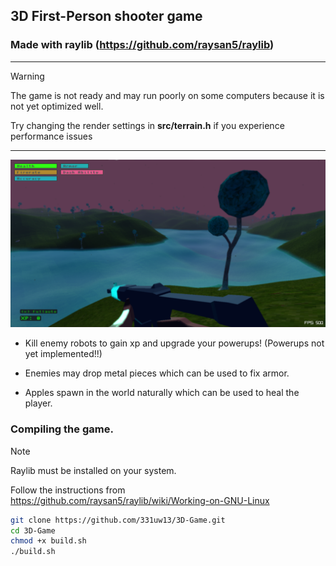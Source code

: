## 3D First-Person shooter game
###  Made with raylib (https://github.com/raysan5/raylib)

---------------------

> [!WARNING]
> The game is not ready and may run poorly on some computers because it is not yet optimized well.
>
> Try changing the render settings in __src/terrain.h__ if you experience performance issues

---------------------


![image](https://github.com/331uw13/3D-Game/blob/main/3dgame-screenshot2.png?raw=true)

* Kill enemy robots to gain xp and upgrade your powerups! (Powerups not yet implemented!!)

* Enemies may drop metal pieces which can be used to fix armor.

* Apples spawn in the world naturally which can be used to heal the player.


### Compiling the game.
> [!NOTE]
> Raylib must be installed on your system.
>
> Follow the instructions from https://github.com/raysan5/raylib/wiki/Working-on-GNU-Linux
```bash
git clone https://github.com/331uw13/3D-Game.git
cd 3D-Game
chmod +x build.sh
./build.sh
```
